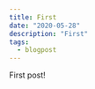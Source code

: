 ```yaml
---
title: First
date: "2020-05-28"
description: "First"
tags:
  - blogpost
---
```


First post!